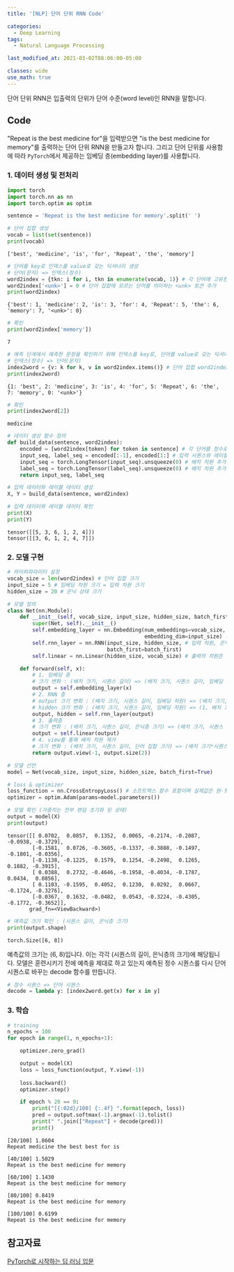 ```yaml
---
title: '[NLP] 단어 단위 RNN Code'

categories:
  - Deep Learning
tags:
  - Natural Language Processing

last_modified_at: 2021-03-02T08:06:00-05:00

classes: wide
use_math: true
---
```


단어 단위 RNN은 입출력의 단위가 단어 수준(word level)인 RNN을 말합니다.

## Code

"Repeat is the best medicine for"을 입력받으면 "is the best medicine for memory"를 출력하는 단어 단위 RNN을 만들고자 합니다. 그리고 단어 단위를 사용함에 따라 `PyTorch`에서 제공하는 임베딩 층(embedding layer)를 사용합니다.

### 1. 데이터 생성 및 전처리

```python
import torch
import torch.nn as nn
import torch.optim as optim
```

```python
sentence = 'Repeat is the best medicine for memory'.split(' ')
```

```python
# 단어 집합 생성
vocab = list(set(sentence))
print(vocab)
```

    ['best', 'medicine', 'is', 'for', 'Repeat', 'the', 'memory']

```python
# 단어를 key로 인덱스를 value로 갖는 딕셔너리 생성
# 단어(문자) => 인덱스(정수)
word2index = {tkn: i for i, tkn in enumerate(vocab, 1)} # 각 단어에 고유한 정수 인덱스 부여 (1부터)
word2index['<unk>'] = 0 # 단어 집합에 모르는 단어를 의미하는 <unk> 토큰 추가
print(word2index)
```

    {'best': 1, 'medicine': 2, 'is': 3, 'for': 4, 'Repeat': 5, 'the': 6, 'memory': 7, '<unk>': 0}

```python
# 확인
print(word2index['memory'])
```

    7

```python
# 예측 단계에서 예측한 문장을 확인하기 위해 인덱스를 key로, 단어를 value로 갖는 딕셔너리 생성
# 인덱스(정수) => 단어(문자)
index2word = {v: k for k, v in word2index.items()} # 단어 집합 word2index의 key와 value를 바꾸어 index2word 생성
print(index2word)
```

    {1: 'best', 2: 'medicine', 3: 'is', 4: 'for', 5: 'Repeat', 6: 'the', 7: 'memory', 0: '<unk>'}

```python
# 확인
print(index2word[2])
```

    medicine

```python
# 데이터 생성 함수 정의
def build_data(sentence, word2index):
    encoded = [word2index[token] for token in sentence] # 각 단어를 정수로 변환 (정수 인코딩)
    input_seq, label_seq = encoded[:-1], encoded[1:] # 입력 시퀀스와 레이블 시퀀스를 분리
    input_seq = torch.LongTensor(input_seq).unsqueeze(0) # 배치 차원 추가
    label_seq = torch.LongTensor(label_seq).unsqueeze(0) # 배치 차원 추가
    return input_seq, label_seq
```

```python
# 입력 데이터와 레이블 데이터 생성
X, Y = build_data(sentence, word2index)
```

```python
# 입력 데이터와 레이블 데이터 확인
print(X)
print(Y)
```

    tensor([[5, 3, 6, 1, 2, 4]])
    tensor([[3, 6, 1, 2, 4, 7]])

### 2. 모델 구현

```python
# 하이퍼파라미터 설정
vocab_size = len(word2index) # 단어 집합 크기
input_size = 5 # 임베딩 차원 크기 = 입력 차원 크기
hidden_size = 20 # 은닉 상태 크기
```

```python
# 모델 정의
class Net(nn.Module):
    def __init__(self, vocab_size, input_size, hidden_size, batch_first=True):
        super(Net, self).__init__()
        self.embedding_layer = nn.Embedding(num_embeddings=vocab_size, # 워드 임베딩
                                            embedding_dim=input_size)
        self.rnn_layer = nn.RNN(input_size, hidden_size, # 입력 차원, 은닉 상태의 크기 정의
                                batch_first=batch_first)
        self.linear = nn.Linear(hidden_size, vocab_size) # 출력의 차원은 단어 집합 크기 = 원-핫 벡터 차원

    def forward(self, x):
        # 1. 임베딩 층
        # 크기 변화 : (배치 크기, 시퀀스 길이) => (배치 크기, 시퀀스 길이, 임베딩 차원)
        output = self.embedding_layer(x)
        # 2. RNN 층
        # output 크기 변화 : (배치 크기, 시퀀스 길이, 임베딩 차원) => (배치 크기, 시퀀스 길이, 은닉층 크기)
        # hidden 크기 변화 : (배치 크기, 시퀀스 길이, 임베딩 차원) => (1, 배치 크기, 은닉층 크기)
        output, hidden = self.rnn_layer(output)
        # 3. 출력층
        # 크기 변화 : (배치 크기, 시퀀스 길이, 은닉층 크기) => (배치 크기, 시퀀스 길이, 단어 집합 크기)
        output = self.linear(output)
        # 4. view를 통해 배치 차원 제거
        # 크기 변화 : (배치 크기, 시퀀스 길이, 단어 집합 크기) => (배치 크기*시퀀스 길이, 단어 집합 크기)
        return output.view(-1, output.size(2))
```

```python
# 모델 선언
model = Net(vocab_size, input_size, hidden_size, batch_first=True)
```

```python
# loss & optimizer
loss_function = nn.CrossEntropyLoss() # 소프트맥스 함수 포함이며 실제값은 원-핫 인코딩 안 해도 ok
optimizer = optim.Adam(params=model.parameters())
```

```python
# 모델 확인 (가중치는 전부 랜덤 초기화 된 상태)
output = model(X)
print(output)
```

    tensor([[ 0.0702,  0.0857,  0.1352,  0.0065, -0.2174, -0.2087, -0.0938, -0.3729],
            [-0.1581,  0.0726, -0.3605, -0.1337, -0.3888, -0.1497, -0.1801, -0.0356],
            [-0.1138, -0.1225,  0.1579,  0.1254, -0.2498,  0.1265,  0.1882, -0.3915],
            [ 0.0388,  0.2732, -0.4646, -0.1958, -0.4034, -0.1787,  0.0434,  0.0856],
            [ 0.1103, -0.1595,  0.4052,  0.1230,  0.0292,  0.0667, -0.1724, -0.3276],
            [-0.0367,  0.1632, -0.0482,  0.0543, -0.3224, -0.4305, -0.1772, -0.3652]],
           grad_fn=<ViewBackward>)

```python
# 예측값 크기 확인 : (시퀀스 길이, 은닉층 크기)
print(output.shape)
```

    torch.Size([6, 8])

예측값의 크기는 (6, 8)입니다. 이는 각각 (시퀀스의 길이, 은닉층의 크기)에 해당됩니다. 모델은 훈련시키기 전에 예측을 제대로 하고 있는지 예측된 정수 시퀀스를 다시 단어 시퀀스로 바꾸는 decode 함수를 만듭니다.

```python
# 정수 시퀀스 => 단어 시퀀스
decode = lambda y: [index2word.get(x) for x in y]
```

### 3. 학습

```python
# training
n_epochs = 100
for epoch in range(1, n_epochs+1):

    optimizer.zero_grad()

    output = model(X)
    loss = loss_function(output, Y.view(-1))
    
    loss.backward()
    optimizer.step()

    if epoch % 20 == 0:
        print("[{:02d}/100] {:.4f} ".format(epoch, loss))
        pred = output.softmax(-1).argmax(-1).tolist()
        print(" ".join(["Repeat"] + decode(pred)))
        print()
```

    [20/100] 1.8604 
    Repeat medicine the best best for is
    
    [40/100] 1.5029 
    Repeat is the best medicine for memory
    
    [60/100] 1.1430 
    Repeat is the best medicine for memory
    
    [80/100] 0.8419 
    Repeat is the best medicine for memory
    
    [100/100] 0.6199 
    Repeat is the best medicine for memory

## 참고자료

[PyTorch로 시작하는 딥 러닝 입문](https://wikidocs.net/book/2788)


